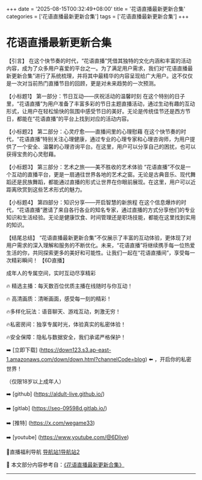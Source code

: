 +++
date = '2025-08-15T00:32:49+08:00'
title = '花语直播最新更新合集'
categories = ['花语直播最新更新合集']
tags = ['花语直播最新更新合集']
+++

# 花语直播最新更新合集

【引言】
在这个快节奏的时代，“花语直播”凭借其独特的文化内涵和丰富的活动内容，成为了众多用户喜爱的平台之一。为了满足用户需求，我们对“花语直播最新更新合集”进行了系统梳理，并将其中最精华的内容呈现给广大用户。这不仅仅是一次对当前热门直播节目的回顾，更是对未来趋势的一次预测。

【小标题1】
第一部分：节日互动——庆祝活动的温馨时刻
在这个特别的日子里，“花语直播”为用户准备了丰富多彩的节日主题直播活动，通过生动有趣的互动形式，让用户在轻松愉快的氛围中感受节日的美好。无论是传统佳节还是西方节日，都能在“花语直播”的平台上找到对应的活动内容。

【小标题2】
第二部分：心灵疗愈——直播间里的心理慰藉
在这个快节奏的时代，“花语直播”特别关注心理健康，通过专业的心理专家和心理咨询师，为用户提供了一个安全、温馨的心理咨询平台。在这里，用户可以分享自己的困扰，也可以获得宝贵的心灵慰藉。

【小标题3】
第三部分：艺术之旅——美不胜收的艺术体验
“花语直播”不仅是一个互动的直播平台，更是一扇通往世界各地的艺术之窗。无论是古典音乐、现代舞蹈还是民族舞蹈，都能通过直播的形式让世界在你眼前展现。在这里，用户可以近距离欣赏到这些艺术形式的魅力。

【小标题4】
第四部分：知识分享——开启智慧的新旅程
在这个信息爆炸的时代，“花语直播”邀请了来自各行各业的知名专家，通过直播的方式分享他们的专业知识和生活经验。无论是健康饮食、时间管理还是职场技能，都能在这里找到实用的知识。

【结尾总结】
“花语直播最新更新合集”不仅展示了丰富的互动体验，更体现了对用户需求的深入理解和服务的不断优化。未来，“花语直播”将继续携手每一位热爱生活的你，共同探索更多的美好和可能性。让我们一起在“花语直播间”，享受每一次精彩瞬间！
【6D直播】

 成年人的专属空间，实时互动尽享精彩

🔥 精选主播：每天数百位优质主播在线随时与你互动！

🔥 高清画质：清晰画面，感受每一刻的精彩！

🔥多样化玩法：语音聊天、游戏互动，刺激无穷！

🔥私密房间：独享专属时光，体验真实的私密体验！

🔥安全保障：隐私与数据安全，我们承诺严格保护！

➡️ [立即下载] (https://down123.s3.ap-east-1.amazonaws.com/down/down.html?channelCode=blog) ⬅️ ，开启你的私密世界！

 （仅限18岁以上成年人）

➡️ [github] (https://aldult-live.github.io/)

➡️ [gitlab] (https://seo-09598d.gitlab.io/)

➡️ [推特] (https://x.com/wegame33)

➡️ [youtube] (https://www.youtube.com/@6Dlive)

🔞直播福利导航   [导航站1](https://webstack-86085a.gitlab.io/)[导航站2](https://onlygit123-2.github.io/)

📘 本文部分内容参考自：[《花语直播最新更新合集》](https://webstack-hugo-7.pages.dev/)

---
